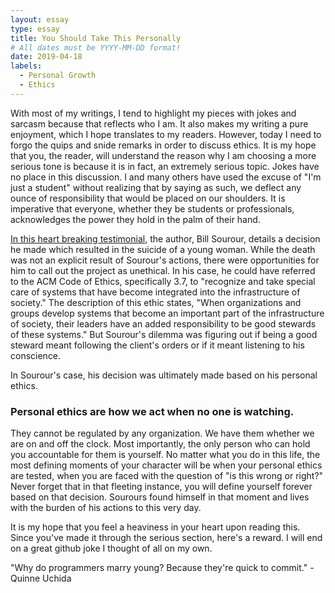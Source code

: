 ```yaml
---
layout: essay
type: essay
title: You Should Take This Personally
# All dates must be YYYY-MM-DD format!
date: 2019-04-18
labels:
  - Personal Growth
  - Ethics
---	
```


With most of my writings, I tend to highlight my pieces with jokes and sarcasm because that reflects who I am. It also makes my writing a pure enjoyment, which I hope translates to my readers. However, today I need to forgo the quips and snide remarks in order to discuss ethics. It is my hope that you, the reader, will understand the reason why I am choosing a more serious tone is because it is in fact, an extremely serious topic. Jokes have no place in this discussion. I and many others have used the excuse of "I'm just a student" without realizing that by saying as such, we deflect any ounce of responsibility that would be placed on our shoulders. It is imperative that everyone, whether they be students or professionals, acknowledges the power they hold in the palm of their hand.

[In this heart breaking testimonial](https://medium.freecodecamp.org/the-code-im-still-ashamed-of-e4c021dff55e), the author, Bill Sourour, details a decision he made which resulted in the suicide of a young woman. While the death was not an explicit result of Sourour's actions, there were opportunities for him to call out the project as unethical. In his case, he could have referred to the ACM Code of Ethics, specifically 3.7, to "recognize and take special care of systems that have become integrated into the infrastructure of society." The description of this ethic states, "When organizations and groups develop systems that become an important part of the infrastructure of society, their leaders have an added responsibility to be good stewards of these systems." But Sourour's dilemma was figuring out if being a good steward meant following the client's orders or if it meant listening to his conscience. 

In Sourour's case, his decision was ultimately made based on his personal ethics.

<h3>Personal ethics are how we act when no one is watching.</h3>

They cannot be regulated by any organization. We have them whether we are on and off the clock. Most importantly, the only person who can hold you accountable for them is yourself. No matter what you do in this life, the most defining moments of your character will be when your personal ethics are tested, when you are faced with the question of "is this wrong or right?" Never forget that in that fleeting instance, you will define yourself forever based on that decision. Sourours found himself in that moment and lives with the burden of his actions to this very day. 

It is my hope that you feel a heaviness in your heart upon reading this. Since you've made it through the serious section, here's a reward. I will end on a great github joke I thought of all on my own. 

"Why do programmers marry young? Because they're quick to commit." -Quinne Uchida
